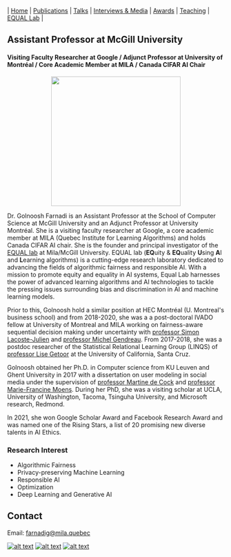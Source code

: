 | [Home](index.md) | [Publications](https://scholar.google.com/citations?user=4Vjp6hwAAAAJ&hl=en) | [Talks](talks.md) | [Interviews & Media](news.md) | [Awards](awards.md) | [Teaching](teaching.md) | [EQUAL Lab](student.md) | 

## Assistant Professor at McGill University
#### Visiting Faculty Researcher at Google / Adjunct Professor at University of Montréal / Core Academic Member at MILA / Canada CIFAR AI Chair
<div align="center">
    <img src="Golnoosh_Farnadi.jpg" width="300">
</div>

Dr. Golnoosh Farnadi is an Assistant Professor at the School of Computer Science at McGill University and an Adjunct Professor at University Montréal. She is a visiting faculty researcher at Google, a core academic member at MILA (Quebec Institute for Learning Algorithms) and holds Canada CIFAR AI chair. She is the founder and principal investigator of the [EQUAL lab](student.md) at Mila/McGill University. EQUAL lab (**EQ**uity & **EQ**uality **U**sing **A**I and **L**earning algorithms) is a cutting-edge research laboratory dedicated to advancing the fields of algorithmic fairness and responsible AI. With a mission to promote equity and equality in AI systems, Equal Lab harnesses the power of advanced learning algorithms and AI technologies to tackle the pressing issues surrounding bias and discrimination in AI and machine learning models.

Prior to this, Golnoosh hold a similar position at HEC Montréal (U. Montreal's business school) and from 2018-2020, she was a a post-doctoral IVADO fellow at University of Montreal and MILA working on fairness-aware sequential decision making under uncertainty with [professor Simon Lacoste-Julien](http://www.iro.umontreal.ca/~slacoste/) and [professor Michel Gendreau](https://www.polymtl.ca/expertises/en/gendreau-michel). From 2017-2018, she was a postdoc researcher of the Statistical Relational Learning Group (LINQS) of [professor Lise Getoor](https://getoor.soe.ucsc.edu/home) at the University of California, Santa Cruz. 

Golnoosh obtained her Ph.D. in Computer science from KU Leuven and Ghent University in 2017 with a dissertation on user modeling in social media under the supervision of [professor Martine de Cock](http://faculty.washington.edu/mdecock/) and [professor Marie-Francine Moens](https://people.cs.kuleuven.be/~sien.moens/). During her PhD, she was a visiting scholar at UCLA, University of Washington, Tacoma, Tsinguha University, and Microsoft research, Redmond. 

In 2021, she won Google Scholar Award and Facebook Research Award and was named one of the Rising Stars, a list of 20 promising new diverse talents in AI Ethics.

### Research Interest

- Algorithmic Fairness
- Privacy-preserving Machine Learning
- Responsible AI 
- Optimization
- Deep Learning and Generative AI

## Contact

Email: [farnadig@mila.quebec](farnadig@mila.quebec)

[![alt text](linkedin.png)](https://www.linkedin.com/in/gfarnadi/ "LinkedIn")
[![alt text](twitter.png)](https://twitter.com/gfarnadi "Twitter")
[![alt text](scholar.png)](https://scholar.google.com/citations?user=4Vjp6hwAAAAJ&hl=en "Google Scholar")

